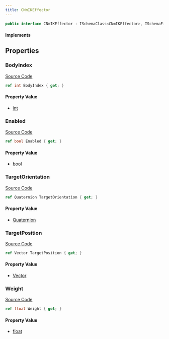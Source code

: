 ```yaml
---
title: CNmIKEffector
---
```


```csharp
public interface CNmIKEffector : ISchemaClass<CNmIKEffector>, ISchemaField, ISchemaClass, INativeHandle
```

#### Implements

## Properties

### BodyIndex

[Source Code](https://github.com/swiftly-solution/swiftlys2/blob/main/managed/src/SwiftlyS2.Generated/Schemas/Interfaces/CNmIKEffector.cs#L17)

```csharp
ref int BodyIndex { get; }
```

#### Property Value

- [int](https://learn.microsoft.com/dotnet/api/system.int32)

### Enabled

[Source Code](https://github.com/swiftly-solution/swiftlys2/blob/main/managed/src/SwiftlyS2.Generated/Schemas/Interfaces/CNmIKEffector.cs#L19)

```csharp
ref bool Enabled { get; }
```

#### Property Value

- [bool](https://learn.microsoft.com/dotnet/api/system.boolean)

### TargetOrientation

[Source Code](https://github.com/swiftly-solution/swiftlys2/blob/main/managed/src/SwiftlyS2.Generated/Schemas/Interfaces/CNmIKEffector.cs#L23)

```csharp
ref Quaternion TargetOrientation { get; }
```

#### Property Value

- [Quaternion](/docs/api/shared/natives/quaternion)

### TargetPosition

[Source Code](https://github.com/swiftly-solution/swiftlys2/blob/main/managed/src/SwiftlyS2.Generated/Schemas/Interfaces/CNmIKEffector.cs#L21)

```csharp
ref Vector TargetPosition { get; }
```

#### Property Value

- [Vector](/docs/api/shared/natives/vector)

### Weight

[Source Code](https://github.com/swiftly-solution/swiftlys2/blob/main/managed/src/SwiftlyS2.Generated/Schemas/Interfaces/CNmIKEffector.cs#L25)

```csharp
ref float Weight { get; }
```

#### Property Value

- [float](https://learn.microsoft.com/dotnet/api/system.single)

